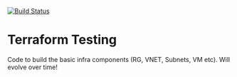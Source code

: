 [![Build Status](https://dev.azure.com/garethaustin/garethaustin/_apis/build/status/pappasmurf82.cloudsmurf?branchName=main)](https://dev.azure.com/garethaustin/garethaustin/_build/latest?definitionId=2&branchName=main)
# Terraform Testing

Code to build the basic infra components (RG, VNET, Subnets, VM etc).  Will evolve over time!
